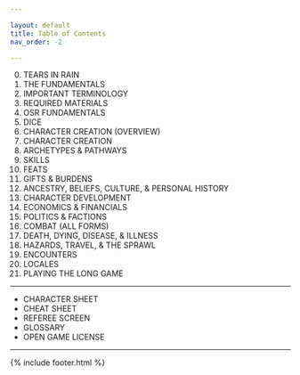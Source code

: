 ```yaml
---

layout: default
title: Table of Contents
nav_order: -2

---
```


0. TEARS IN RAIN
1. THE FUNDAMENTALS
2. IMPORTANT TERMINOLOGY
3. REQUIRED MATERIALS
4. OSR FUNDAMENTALS
5. DICE
6. CHARACTER CREATION (OVERVIEW)
7. CHARACTER CREATION
8. ARCHETYPES & PATHWAYS
9. SKILLS
10. FEATS
11. GIFTS & BURDENS
12. ANCESTRY, BELIEFS, CULTURE, & PERSONAL HISTORY
13. CHARACTER DEVELOPMENT 
14. ECONOMICS & FINANCIALS
15. POLITICS & FACTIONS
16. COMBAT (ALL FORMS)
17. DEATH, DYING, DISEASE, & ILLNESS
18. HAZARDS, TRAVEL, & THE SPRAWL
19. ENCOUNTERS
20. LOCALES
21. PLAYING THE LONG GAME
---

- CHARACTER SHEET
- CHEAT SHEET
- REFEREE SCREEN
- GLOSSARY
- OPEN GAME LICENSE

---

{% include footer.html %}
